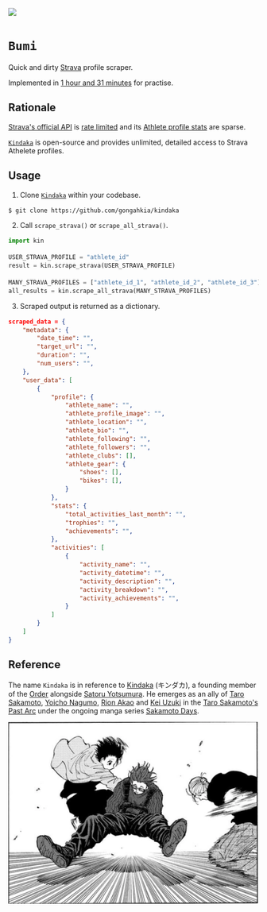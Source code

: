 [![](https://img.shields.io/badge/kindaka_1.0.0-passing-green)](https://github.com/gongahkia/kindaka/releases/tag/1.0.0) 

# `Bumi`

Quick and dirty [Strava](https://www.strava.com/dashboard) profile scraper.

Implemented in [1 hour and 31 minutes]() for practise.

## Rationale 

[Strava's official API](https://developers.strava.com/) is [rate limited](https://developers.strava.com/docs/rate-limits/) and its [Athlete profile stats](https://developers.strava.com/docs/reference/#api-Athletes-getStats) are sparse.

[`Kindaka`](https://github.com/gongahkia/kindaka) is open-source and provides unlimited, detailed access to Strava Athelete profiles. 

## Usage

1. Clone [`Kindaka`](https://github.com/gongahkia/kindaka) within your codebase.

```console
$ git clone https://github.com/gongahkia/kindaka
```

2. Call `scrape_strava()` or `scrape_all_strava()`.

```py
import kin

USER_STRAVA_PROFILE = "athlete_id"
result = kin.scrape_strava(USER_STRAVA_PROFILE)

MANY_STRAVA_PROFILES = ["athlete_id_1", "athlete_id_2", "athlete_id_3"]
all_results = kin.scrape_all_strava(MANY_STRAVA_PROFILES)
```

3. Scraped output is returned as a dictionary.

```json
scraped_data = {
    "metadata": {
        "date_time": "",
        "target_url": "",
        "duration": "",
        "num_users": "",
    },
    "user_data": [
        {
            "profile": {
                "athlete_name": "",
                "athlete_profile_image": "",
                "athlete_location": "",
                "athlete_bio": "",
                "athlete_following": "",
                "athlete_followers": "",
                "athlete_clubs": [],
                "athlete_gear": {
                    "shoes": [],
                    "bikes": [],
                }
            },
            "stats": {
                "total_activities_last_month": "",
                "trophies": "",
                "achievements": "",
            },
            "activities": [
                {
                    "activity_name": "",
                    "activity_datetime": "",
                    "activity_description": "",
                    "activity_breakdown": "",
                    "activity_achievements": "",
                }
            ]
        }
    ]
}
```

## Reference

The name `Kindaka` is in reference to [Kindaka](https://sakamoto-days.fandom.com/wiki/Kindaka) (キンダカ), a founding member of the [Order](https://sakamoto-days.fandom.com/wiki/Order) alongside [Satoru Yotsumura](https://sakamoto-days.fandom.com/wiki/Satoru_Yotsumura). He emerges as an ally of [Taro Sakamoto](https://sakamoto-days.fandom.com/wiki/Taro_Sakamoto), [Yoicho Nagumo](https://sakamoto-days.fandom.com/wiki/Yoichi_Nagumo), [Rion Akao](https://sakamoto-days.fandom.com/wiki/Rion_Akao) and [Kei Uzuki](https://sakamoto-days.fandom.com/wiki/Kei_Uzuki) in the [Taro Sakamoto's Past Arc](https://sakamoto-days.fandom.com/wiki/Taro_Sakamoto%27s_Past_Arc) under the ongoing manga series [Sakamoto Days](https://sakamoto-days.fandom.com/wiki/Sakamoto_Days_Wiki).

![](./asset/kindaka.webp)